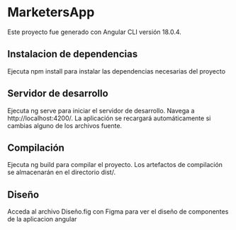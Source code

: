 # MarketersApp

Este proyecto fue generado con Angular CLI versión 18.0.4.

## Instalacion de dependencias

Ejecuta npm install para instalar las dependencias necesarias del proyecto

## Servidor de desarrollo

Ejecuta ng serve para iniciar el servidor de desarrollo. Navega a http://localhost:4200/. La aplicación se recargará automáticamente si cambias alguno de los archivos fuente.

## Compilación

Ejecuta ng build para compilar el proyecto. Los artefactos de compilación se almacenarán en el directorio dist/.

## Diseño

Acceda al archivo Diseño.fig con Figma para ver el diseño de componentes de la aplicacion angular
